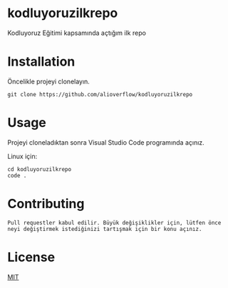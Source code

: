 # kodluyoruzilkrepo
Kodluyoruz Eğitimi kapsamında açtığım ilk repo


# Installation
Öncelikle projeyi clonelayın.
```
git clone https://github.com/alioverflow/kodluyoruzilkrepo

```

# Usage
Projeyi cloneladıktan sonra Visual Studio Code programında açınız.

Linux için:
```
cd kodluyoruzilkrepo
code .
```

# Contributing
```
Pull requestler kabul edilir. Büyük değişiklikler için, lütfen önce neyi değiştirmek istediğinizi tartışmak için bir konu açınız.
```

# License

[MIT](https://choosealicense.com/licenses/mit/)

